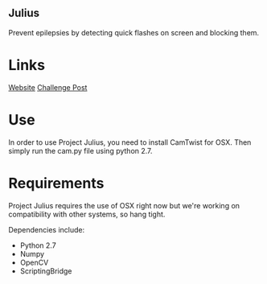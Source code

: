## Julius
Prevent epilepsies by detecting quick flashes on screen and blocking them.

# Links
[Website](http://projectjuli.us)
[Challenge Post](http://deltahacks.challengepost.com/submissions/33000-project-julius)

# Use
In order to use Project Julius, you need to install CamTwist for OSX. Then simply run the cam.py file using python 2.7.

# Requirements
Project Julius requires the use of OSX right now but we're working on compatibility with other systems, so hang tight.

Dependencies include:
* Python 2.7
* Numpy
* OpenCV
* ScriptingBridge
